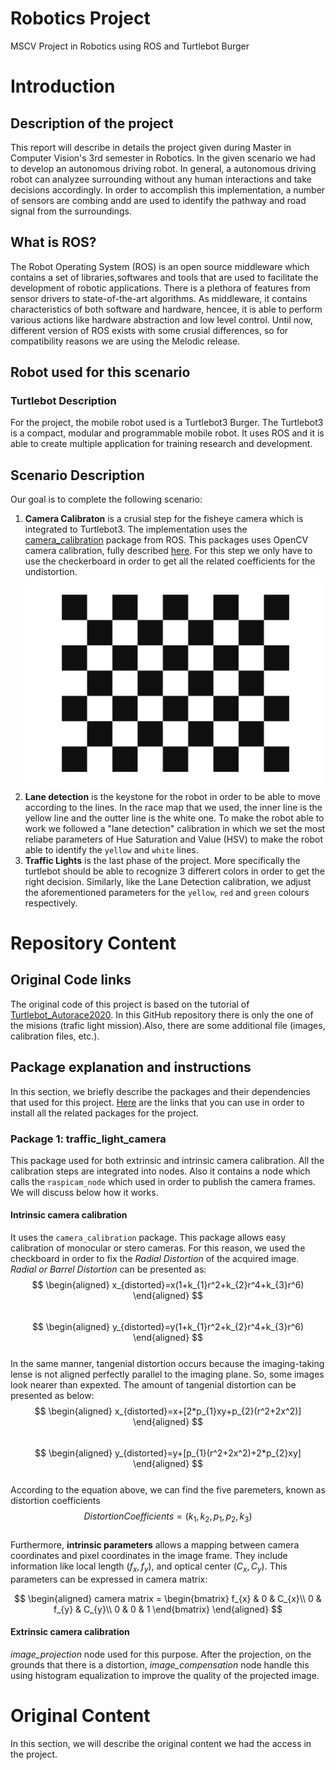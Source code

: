 # Robotics Project

MSCV Project in Robotics using ROS and Turtlebot Burger

# Introduction
## Description of the project
This report will describe in details the project given during Master in Computer Vision's 3rd semester in Robotics. In the given scenario we had to develop an autonomous driving robot. In general, a autonomous driving robot can analyzee surrounding without any human interactions and take decisions accordingly. In order to accomplish this implementation, a number of sensors are combing andd are used to identify the pathway and road signal from the surroundings.

## What is ROS?
The Robot Operating System (ROS) is an open source middleware which contains a set of libraries,softwares and tools that are used to facilitate the development of robotic applications. There is a plethora of features from sensor drivers to state-of-the-art algorithms. As middleware, it contains characteristics of both software and hardware, hencee, it is able to perform various actions like hardware abstraction and low level control.
Until now, different version of ROS exists with some crusial differences, so for compatibility reasons we are using the Melodic release.

## Robot used for this scenario
### Turtlebot Description
For the project, the mobile robot used is a Turtlebot3 Burger. The Turtlebot3 is a compact, modular and programmable mobile robot. It uses ROS and it is able to create multiple application for training research and development.

## Scenario Description
Our goal is to complete the following scenario:

1. **Camera Calibraton** is a crusial step for the fisheye camera which is integrated to Turtlebot3. The implementation uses the [camera_calibration](http://wiki.ros.org/camera_calibration) package from ROS. This packages uses OpenCV camera calibration, fully described [here](https://docs.opencv.org/2.4/modules/calib3d/doc/camera_calibration_and_3d_reconstruction.html). For this step we only have to use the checkerboard in order to get all the related coefficients for the undistortion.
![Checkerboard](img/checkerboard.jpg)
2. **Lane detection** is the keystone for the robot in order to be able to move according to the lines. In the race map that we used, the inner line is the yellow line and the outter line is the white one. To make the robot able to work we followed a "lane detection" calibration in which we set the most reliabe parameters of Hue Saturation and Value (HSV) to make the robot able to identify the `yellow` and `white` lines.
3. **Traffic Lights** is the last phase of the project. More specifically the turtlebot should be able to recognize 3 differert colors in order to get the right decision. Similarly, like the Lane Detection calibration, we adjust the aforementioned parameters for the `yellow`, `red` and `green` colours respectively.
# Repository Content
## Original Code links
The original code of this project is based on the tutorial of [Turtlebot_Autorace2020](https://emanual.robotis.com/docs/en/platform/turtlebot3/autonomous_driving/#turtlebot3-autorace-2020).
In this GitHub repository there is only the one of the misions (trafic light mission).Also, there are some additional file (images, calibration files, etc.).

## Package explanation and instructions
In this section, we briefly describe the packages and their dependencies that used for this project. [Here](https://emanual.robotis.com/docs/en/platform/turtlebot3/autonomous_driving/#turtlebot3-autorace-2020) are the links that you can use in order to install all the related packages for the project.

### Package 1: traffic_light_camera
This package used for both extrinsic and intrinsic camera calibration. All the calibration steps are integrated into nodes. Also it contains a node which calls the `raspicam_node` which used in order to publish the camera frames. We will discuss below how it works.
#### Intrinsic camera calibration  
It uses the `camera_calibration` package. This package allows easy calibration of monocular or stero cameras. For this reason, we used the checkboard in order to fix the *Radial Distortion* of the acquired image. *Radial or Barrel Distortion* can be presented as:
$$
\begin{aligned}
x_{distorted}=x(1+k_{1}r^2+k_{2}r^4+k_{3}r^6)   
\end{aligned}
$$  
$$
\begin{aligned}
y_{distorted}=y(1+k_{1}r^2+k_{2}r^4+k_{3}r^6)
\end{aligned}
$$  
In the same manner, tangenial distortion occurs because the imaging-taking lense is not aligned perfectly parallel to the imaging plane. So, some images look nearer than expexted. The amount of tangenial distortion can be presented as below:  
$$
\begin{aligned}
x_{distorted}=x+[2*p_{1}xy+p_{2}(r^2+2x^2)]   
\end{aligned}
$$  
$$
\begin{aligned}
y_{distorted}=y+[p_{1}(r^2+2x^2)+2*p_{2}xy]  
\end{aligned}
$$  
According to the equation above, we can find the five paremeters, known as distortion coefficients
$$
DistortionCoefficients=(k_{1},k_{2},p_{1},p_{2},k_{3})
$$  
Furthermore, **intrinsic parameters** allows a mapping between camera coordinates and pixel coordinates in the image frame. They include information like local length $(f_{x},f_{y})$, and optical center $(C_{x}, C_{y})$. This parameters can be expressed in camera matrix:

$$
\begin{aligned}
camera matrix =
\begin{bmatrix}
   f_{x} & 0 & C_{x}\\
   0 & f_{y} & C_{y}\\
   0 & 0 & 1 
\end{bmatrix} 
\end{aligned}
$$ 
<!--  -->
#### Extrinsic camera calibration  
*image_projection* node used for this purpose. After the projection, on the grounds that there is a distortion, *image_compensation* node handle this using histogram equalization to improve the quality of the projected image.  


# Original Content
In this section, we will describe the original content we had the access in the project.
<!-- 
### Setup Material

### Packages

### Basic Commands

### Project's implementation

#### ROS Navigation

#### Move robot

#### Lane Detection

# Instruction to run the project

## Download and install 

## Building 

## Commands

# Result 

Show the nodes that are created for this project 

# Problems encountered

### On the turtlebot

### On the remote PC

# Conclusion

# References

## Credits
 -->
